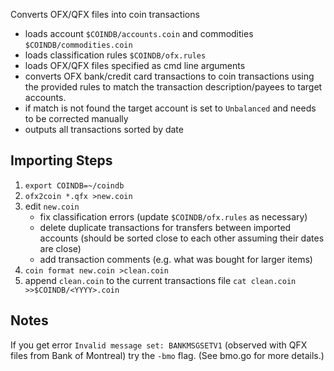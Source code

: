 Converts OFX/QFX files into coin transactions

* loads account `$COINDB/accounts.coin` and commodities `$COINDB/commodities.coin`
* loads classification rules `$COINDB/ofx.rules`
* loads OFX/QFX files specified as cmd line arguments
* converts OFX bank/credit card transactions to coin transactions
  using the provided rules to match the transaction description/payees to target accounts.
* if match is not found the target account is set to `Unbalanced` and needs to be corrected manually
* outputs all transactions sorted by date

## Importing Steps

1. `export COINDB=~/coindb`
2. `ofx2coin *.qfx >new.coin`
2. edit `new.coin`
    * fix classification errors (update `$COINDB/ofx.rules` as necessary)
    * delete duplicate transactions for transfers between imported accounts
    (should be sorted close to each other assuming their dates are close)
    * add transaction comments (e.g. what was bought for larger items)
3. `coin format new.coin >clean.coin`
4. append `clean.coin` to the current transactions file
   `cat clean.coin >>$COINDB/<YYYY>.coin`

## Notes

If you get error `Invalid message set: BANKMSGSETV1` (observed with QFX files from Bank of Montreal) try the `-bmo` flag.
(See bmo.go for more details.)